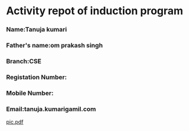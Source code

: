 # Activity repot of induction program
### Name:Tanuja kumari
  
### Father's name:om prakash singh


### Branch:CSE

### Registation Number:

### Mobile Number:

### Email:tanuja.kumarigamil.com 


[pic.pdf](https://github.com/user-attachments/files/21559740/pic.pdf)
